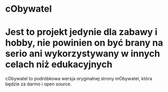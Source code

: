 # cObywatel
# Jest to projekt jedynie dla zabawy i hobby, nie powinien on być brany na serio ani wykorzystywany w innych celach niż edukacyjnych

cObywatel to podróbkowa wersja oryginalnej strony mObywatel, która będzie za darmo i open source.
